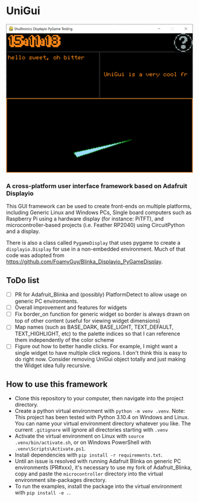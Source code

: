 # UniGui

![Screenshot](screenshot.png)

### A cross-platform user interface framework based on Adafruit Displayio

This GUI framework can be used to create front-ends on multiple platforms, including Generic Linux and Windows PCs, Single board computers such as Raspberry Pi using a hardware display (for instance: PiTFT), and microcontroller-based projects (i.e. Feather RP2040) using CircuitPython and a display.

There is also a class called `PygameDisplay` that uses pygame to create a `displayio.Display` for use in a non-embedded environment. Much of that code was adopted from https://github.com/FoamyGuy/Blinka_Displayio_PyGameDisplay.

## ToDo list
- [ ] PR for Adafruit_Blinka and (possibly) PlatformDetect to allow usage on generic PC environments.
- [ ] Overall improvement and features for widgets
- [ ] Fix border_on function for generic widget so border is always drawn on top of other content (useful for viewing widget dimensions)
- [ ] Map names (such as BASE_DARK, BASE_LIGHT, TEXT_DEFAULT, TEXT_HIGHLIGHT, etc) to the palette indices so that I can reference them independently of the color scheme
- [ ] Figure out how to better handle clicks. For example, I might want a single widget to have multiple click regions. I don't think this is easy to do right now. Consider removing UniGui object totally and just making the Widget idea fully recursive.

## How to use this framework
- Clone this repository to your computer, then navigate into the project directory.
- Create a python virtual environment with `python -m venv .venv`. Note: This project has been tested with Python 3.10.4 on Windows and Linux. You can name your virtual environment directory whatever you like. The current `.gitignore` will ignore all directories starting with `.venv`
- Activate the virtual environment on Linux with `source .venv/bin/activate.sh`, or on Windows PowerShell with `.venv\Scripts\Activate.ps1`.
- Install dependencies with `pip install -r requirements.txt`.
- Until an issue is resolved with running Adafruit Blinka on generic PC environments (PR#xxx), it's necessary to use my fork of Adafruit_Blinka, copy and paste the `microcontroller` directory into the virtual environment site-packages directory.
- To run the examples, install the package into the virtual environment with `pip install -e .`.